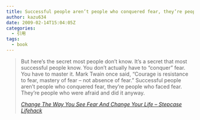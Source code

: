 ```yaml
---
title: Successful people aren’t people who conquered fear, they’re people who faced fear.
author: kazu634
date: 2009-02-14T15:04:05Z
categories:
  - 引用
tags:
  - book
---
```

<div class="section">
<blockquote title="Change The Way You See Fear And Change Your Life - Stepcase Lifehack" cite="http://www.lifehack.org/articles/lifestyle/change-the-way-you-see-fear-and-change-your-life.html">
<p>
      But here&#8217;s the secret most people don&#8217;t know. It&#8217;s a secret that most successful people know. You don&#8217;t actually have to &#8220;conquer&#8221; fear. You have to master it. Mark Twain once said, &#8220;Courage is resistance to fear, mastery of fear &#8211; not absence of fear.&#8221; Successful people aren&#8217;t people who conquered fear, they&#8217;re people who faced fear. They&#8217;re people who were afraid and did it anyway.
</p>

<p>
<cite><a href="http://www.lifehack.org/articles/lifestyle/change-the-way-you-see-fear-and-change-your-life.html" onclick="__gaTracker('send', 'event', 'outbound-article', 'http://www.lifehack.org/articles/lifestyle/change-the-way-you-see-fear-and-change-your-life.html', 'Change The Way You See Fear And Change Your Life &#8211; Stepcase Lifehack');" target="_blank">Change The Way You See Fear And Change Your Life &#8211; Stepcase Lifehack</a></cite>
</p>
</blockquote>
</div>
